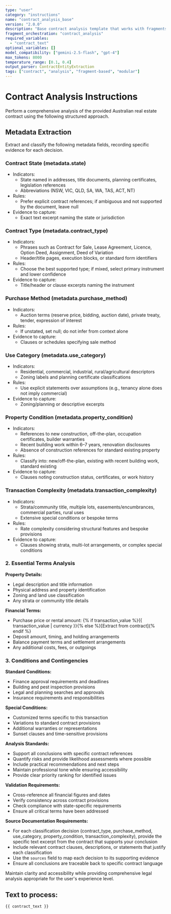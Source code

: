 ```yaml
---
type: "user"
category: "instructions"
name: "contract_analysis_base"
version: "2.0.0"
description: "Base contract analysis template that works with fragments"
fragment_orchestration: "contract_analysis"
required_variables:
  - "contract_text"
optional_variables: []
model_compatibility: ["gemini-2.5-flash", "gpt-4"]
max_tokens: 8000
temperature_range: [0.1, 0.4]
output_parser: ContractEntityExtraction
tags: ["contract", "analysis", "fragment-based", "modular"]
---
```


# Contract Analysis Instructions

Perform a comprehensive analysis of the provided Australian real estate contract using the following structured approach.

## Metadata Extraction

Extract and classify the following metadata fields, recording specific evidence for each decision.

### Contract State (metadata.state)
- Indicators:
  - State named in addresses, title documents, planning certificates, legislation references
  - Abbreviations (NSW, VIC, QLD, SA, WA, TAS, ACT, NT)
- Rules:
  - Prefer explicit contract references; if ambiguous and not supported by the document, leave null
- Evidence to capture:
  - Exact text excerpt naming the state or jurisdiction

### Contract Type (metadata.contract_type)
- Indicators:
  - Phrases such as Contract for Sale, Lease Agreement, Licence, Option Deed, Assignment, Deed of Variation
  - Header/title pages, execution blocks, or standard form identifiers
- Rules:
  - Choose the best supported type; if mixed, select primary instrument and lower confidence
- Evidence to capture:
  - Title/header or clause excerpts naming the instrument

### Purchase Method (metadata.purchase_method)
- Indicators:
  - Auction terms (reserve price, bidding, auction date), private treaty, tender, expression of interest
- Rules:
  - If unstated, set null; do not infer from context alone
- Evidence to capture:
  - Clauses or schedules specifying sale method

### Use Category (metadata.use_category)
- Indicators:
  - Residential, commercial, industrial, rural/agricultural descriptors
  - Zoning labels and planning certificate classifications
- Rules:
  - Use explicit statements over assumptions (e.g., tenancy alone does not imply commercial)
- Evidence to capture:
  - Zoning/planning or descriptive excerpts

### Property Condition (metadata.property_condition)
- Indicators:
  - References to new construction, off-the-plan, occupation certificates, builder warranties
  - Recent building work within 6–7 years, renovation disclosures
  - Absence of construction references for standard existing property
- Rules:
  - Classify into: new/off-the-plan, existing with recent building work, standard existing
- Evidence to capture:
  - Clauses noting construction status, certificates, or work history

### Transaction Complexity (metadata.transaction_complexity)
- Indicators:
  - Strata/community title, multiple lots, easements/encumbrances, commercial parties, rural uses
  - Extensive special conditions or bespoke terms
- Rules:
  - Rate complexity considering structural features and bespoke provisions
- Evidence to capture:
  - Clauses showing strata, multi-lot arrangements, or complex special conditions

### 2. Essential Terms Analysis

**Property Details:**
- Legal description and title information
- Physical address and property identification
- Zoning and land use classification
- Any strata or community title details

**Financial Terms:**
- Purchase price or rental amount: {% if transaction_value %}{{ transaction_value | currency }}{% else %}[Extract from contract]{% endif %}
- Deposit amount, timing, and holding arrangements
- Balance payment terms and settlement arrangements
- Any additional costs, fees, or outgoings

### 3. Conditions and Contingencies

**Standard Conditions:**
- Finance approval requirements and deadlines
- Building and pest inspection provisions
- Legal and planning searches and approvals
- Insurance requirements and responsibilities

**Special Conditions:**
- Customized terms specific to this transaction
- Variations to standard contract provisions
- Additional warranties or representations
- Sunset clauses and time-sensitive provisions


**Analysis Standards:**
- Support all conclusions with specific contract references
- Quantify risks and provide likelihood assessments where possible
- Include practical recommendations and next steps
- Maintain professional tone while ensuring accessibility
- Provide clear priority ranking for identified issues

**Validation Requirements:**
- Cross-reference all financial figures and dates
- Verify consistency across contract provisions
- Check compliance with state-specific requirements
- Ensure all critical terms have been addressed

**Source Documentation Requirements:**
- For each classification decision (contract_type, purchase_method, use_category, property_condition, transaction_complexity), provide the specific text excerpt from the contract that supports your conclusion
- Include relevant contract clauses, descriptions, or statements that justify each classification
- Use the `sources` field to map each decision to its supporting evidence
- Ensure all conclusions are traceable back to specific contract language

Maintain clarity and accessibility while providing comprehensive legal analysis appropriate for the user's experience level.

## Text to process:
```
{{ contract_text }}
```